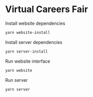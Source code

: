 # Virtual Careers Fair

Install website dependencies

```bash
yarn website-install
```

Install server dependencies

```bash
yarn server-install
```

Run website interface

```bash
yarn website
```

Run server

```bash
yarn server
```
